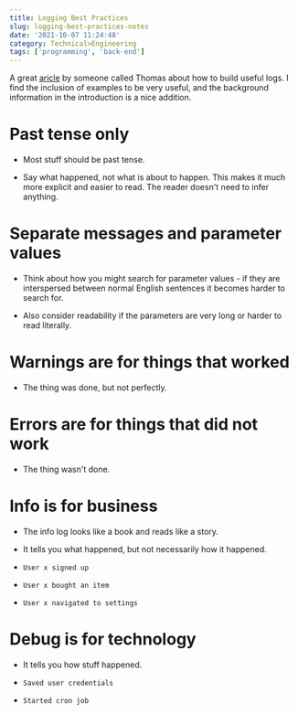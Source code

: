 ```yaml
---
title: Logging Best Practices
slug: logging-best-practices-notes
date: '2021-10-07 11:24:48'
category: Technical>Engineering
tags: ['programming', 'back-end']
---
```


<TOCInline toc={props.toc} exclude="Overview" toHeading={2} />

A great [aricle](https://tuhrig.de/my-logging-best-practices/) by someone called
Thomas about how to build useful logs. I find the inclusion of examples to be
very useful, and the background information in the introduction is a nice
addition.

# Past tense only

- Most stuff should be past tense.

- Say what happened, not what is about to happen. This makes it much more explicit and easier to read. The reader
  doesn't need to infer anything.

# Separate messages and parameter values

- Think about how you might search for parameter values - if they are
  interspersed between normal English sentences it becomes harder to search for.

- Also consider readability if the parameters are very long or harder to read
  literally.

# Warnings are for things that worked

- The thing was done, but not perfectly.

# Errors are for things that did not work

- The thing wasn't done.

# Info is for business

- The info log looks like a book and reads like a story.

- It tells you what happened, but not necessarily how it happened.

- `User x signed up`
- `User x bought an item`
- `User x navigated to settings`

# Debug is for technology

- It tells you how stuff happened.

- `Saved user credentials`
- `Started cron job`
